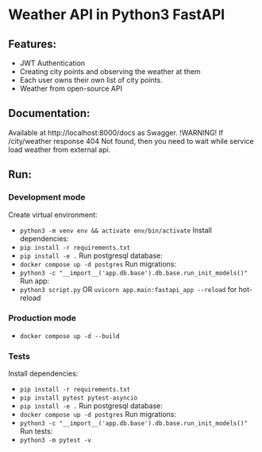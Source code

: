 # Weather API in Python3 FastAPI

## Features:
- JWT Authentication
- Creating city points and observing the weather at them
- Each user owns their own list of city points.
- Weather from open-source API

## Documentation:
Available at http://localhost:8000/docs as Swagger.
!WARNING! If /city/weather response 404 Not found, then you need to wait while service load weather from external api.

## Run:

### Development mode
Create virtual environment:
- `python3 -m venv env && activate env/bin/activate`
Install dependencies:
- `pip install -r requirements.txt`
- `pip install -e .`
Run postgresql database:
- `docker compose up -d postgres`
Run migrations:
- `python3 -c "__import__('app.db.base').db.base.run_init_models()"`
Run app:
- `python3 script.py` OR `uvicorn app.main:fastapi_app --reload` for hot-reload

### Production mode
- `docker compose up -d --build`

### Tests
Install dependencies:
- `pip install -r requirements.txt`
- `pip install pytest pytest-asyncio`
- `pip install -e .`
Run postgresql database:
- `docker compose up -d postgres`
Run migrations:
- `python3 -c "__import__('app.db.base').db.base.run_init_models()"`
Run tests:
- `python3 -m pytest -v`
